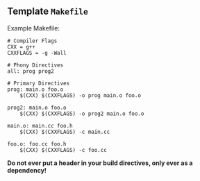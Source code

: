 ## Template `Makefile`
Example Makefile:
```make
# Compiler Flags
CXX = g++
CXXFLAGS = -g -Wall

# Phony Directives
all: prog prog2

# Primary Directives
prog: main.o foo.o
	$(CXX) $(CXXFLAGS) -o prog main.o foo.o
    
prog2: main.o foo.o
	$(CXX) $(CXXFLAGS) -o prog2 main.o foo.o

main.o: main.cc foo.h
	$(CXX) $(CXXFLAGS) -c main.cc

foo.o: foo.cc foo.h
	$(CXX) $(CXXFLAGS) -c foo.cc

```

**Do not ever put a header in your build directives, only ever as a dependency!**